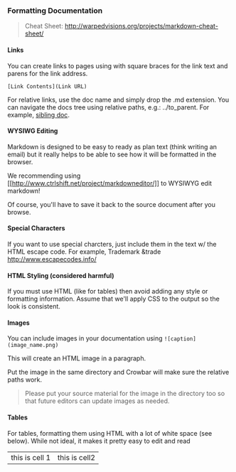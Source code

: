### Formatting Documentation 

> Cheat Sheet: http://warpedvisions.org/projects/markdown-cheat-sheet/

#### Links

You can create links to pages using with square braces for the link text and parens for the link address.

`[Link Contents](Link URL)`

For relative links, use the doc name and simply drop the .md extension.  You can navigate the docs tree using relative paths, e.g.: ../to_parent.   For example, [sibling doc](topic).


#### WYSIWG Editing

Markdown is designed to be easy to ready as plan text (think writing an email) but it really helps to be able to see how it will be formatted in the browser.

We recommending using [[http://www.ctrlshift.net/project/markdowneditor/]] to WYSIWYG edit markdown!

Of course, you'll have to save it back to the source document after you browse.

#### Special Characters

If you want to use special charcters, just include them in the text w/ the HTML escape code.  For example, Trademark &trade 
http://www.escapecodes.info/

#### HTML Styling (considered harmful)

If you must use HTML (like for tables) then avoid adding any style or formatting information.  Assume that we'll apply CSS to the output so the look is consistent.

#### Images

You can include images in your documentation using `![caption](image_name.png)`

This will create an HTML image in a paragraph.

Put the image in the same directory and Crowbar will make sure the relative paths work.

> Please put your source material for the image in the directory too so that future editors can update images as needed.

#### Tables

For tables, formatting them using HTML with a lot of white space (see below).  While not ideal, it makes it pretty easy to edit and read

  <table>
    <tr>
      <td>this is cell 1</td>
      <td>this is cell2</td>
    </tr>
  </table>


